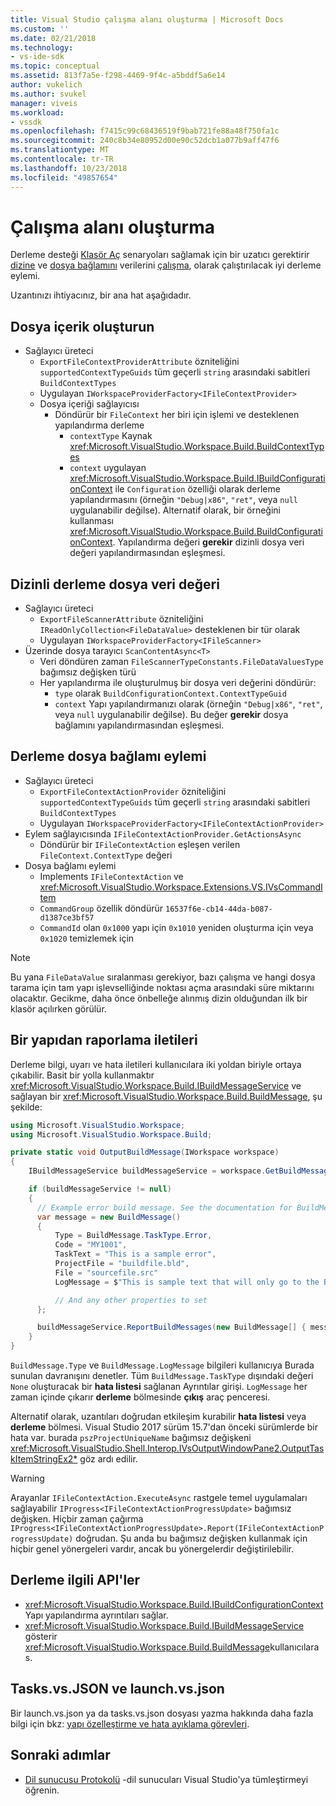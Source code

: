 ```yaml
---
title: Visual Studio çalışma alanı oluşturma | Microsoft Docs
ms.custom: ''
ms.date: 02/21/2018
ms.technology:
- vs-ide-sdk
ms.topic: conceptual
ms.assetid: 813f7a5e-f298-4469-9f4c-a5bddf5a6e14
author: vukelich
ms.author: svukel
manager: viveis
ms.workload:
- vssdk
ms.openlocfilehash: f7415c99c68436519f9bab721fe88a48f750fa1c
ms.sourcegitcommit: 240c8b34e80952d00e90c52dcb1a077b9aff47f6
ms.translationtype: MT
ms.contentlocale: tr-TR
ms.lasthandoff: 10/23/2018
ms.locfileid: "49857654"
---
```

# <a name="workspace-build"></a>Çalışma alanı oluşturma

Derleme desteği [Klasör Aç](../ide/develop-code-in-visual-studio-without-projects-or-solutions.md) senaryoları sağlamak için bir uzatıcı gerektirir [dizine](workspace-indexing.md) ve [dosya bağlamını](workspace-file-contexts.md) verilerini [çalışma](workspaces.md), olarak çalıştırılacak iyi derleme eylemi.

Uzantınızı ihtiyacınız, bir ana hat aşağıdadır.

## <a name="build-file-context"></a>Dosya içerik oluşturun

- Sağlayıcı üreteci
  - `ExportFileContextProviderAttribute` özniteliğini `supportedContextTypeGuids` tüm geçerli `string` arasındaki sabitleri `BuildContextTypes`
  - Uygulayan `IWorkspaceProviderFactory<IFileContextProvider>`
  - Dosya içeriği sağlayıcısı
    - Döndürür bir `FileContext` her biri için işlemi ve desteklenen yapılandırma derleme
      - `contextType` Kaynak <xref:Microsoft.VisualStudio.Workspace.Build.BuildContextTypes>
      - `context` uygulayan <xref:Microsoft.VisualStudio.Workspace.Build.IBuildConfigurationContext> ile `Configuration` özelliği olarak derleme yapılandırmasını (örneğin `"Debug|x86"`, `"ret"`, veya `null` uygulanabilir değilse). Alternatif olarak, bir örneğini kullanması <xref:Microsoft.VisualStudio.Workspace.Build.BuildConfigurationContext>. Yapılandırma değeri **gerekir** dizinli dosya veri değeri yapılandırmasından eşleşmesi.

## <a name="indexed-build-file-data-value"></a>Dizinli derleme dosya veri değeri

- Sağlayıcı üreteci
  - `ExportFileScannerAttribute` özniteliğini `IReadOnlyCollection<FileDataValue>` desteklenen bir tür olarak
  - Uygulayan `IWorkspaceProviderFactory<IFileScanner>`
- Üzerinde dosya tarayıcı `ScanContentAsync<T>`
  - Veri döndüren zaman `FileScannerTypeConstants.FileDataValuesType` bağımsız değişken türü
  - Her yapılandırma ile oluşturulmuş bir dosya veri değerini döndürür:
    - `type` olarak `BuildConfigurationContext.ContextTypeGuid`
    - `context` Yapı yapılandırmanızı olarak (örneğin `"Debug|x86"`, `"ret"`, veya `null` uygulanabilir değilse). Bu değer **gerekir** dosya bağlamını yapılandırmasından eşleşmesi.

## <a name="build-file-context-action"></a>Derleme dosya bağlamı eylemi

- Sağlayıcı üreteci
  - `ExportFileContextActionProvider` özniteliğini `supportedContextTypeGuids` tüm geçerli `string` arasındaki sabitleri `BuildContextTypes`
  - Uygulayan `IWorkspaceProviderFactory<IFileContextActionProvider>`
- Eylem sağlayıcısında `IFileContextActionProvider.GetActionsAsync`
  - Döndürür bir `IFileContextAction` eşleşen verilen `FileContext.ContextType` değeri
- Dosya bağlamı eylemi
  - Implements `IFileContextAction` ve <xref:Microsoft.VisualStudio.Workspace.Extensions.VS.IVsCommandItem>
  - `CommandGroup` özellik döndürür `16537f6e-cb14-44da-b087-d1387ce3bf57`
  - `CommandId` olan `0x1000` yapı için `0x1010` yeniden oluşturma için veya `0x1020` temizlemek için

>[!NOTE]
>Bu yana `FileDataValue` sıralanması gerekiyor, bazı çalışma ve hangi dosya tarama için tam yapı işlevselliğinde noktası açma arasındaki süre miktarını olacaktır. Gecikme, daha önce önbelleğe alınmış dizin olduğundan ilk bir klasör açılırken görülür.

## <a name="reporting-messages-from-a-build"></a>Bir yapıdan raporlama iletileri

Derleme bilgi, uyarı ve hata iletileri kullanıcılara iki yoldan biriyle ortaya çıkabilir. Basit bir yolla kullanmaktır <xref:Microsoft.VisualStudio.Workspace.Build.IBuildMessageService> ve sağlayan bir <xref:Microsoft.VisualStudio.Workspace.Build.BuildMessage>, şu şekilde:

```csharp
using Microsoft.VisualStudio.Workspace;
using Microsoft.VisualStudio.Workspace.Build;

private static void OutputBuildMessage(IWorkspace workspace)
{
    IBuildMessageService buildMessageService = workspace.GetBuildMessageService();

    if (buildMessageService != null)
    {
      // Example error build message. See the documentation for BuildMessage for more information.
      var message = new BuildMessage()
      {
          Type = BuildMessage.TaskType.Error,
          Code = "MY1001",
          TaskText = "This is a sample error",
          ProjectFile = "buildfile.bld",
          File = "sourcefile.src"
          LogMessage = $"This is sample text that will only go to the Build output window pane.\n"

          // And any other properties to set
      };

      buildMessageService.ReportBuildMessages(new BuildMessage[] { message });
    }
}
```

`BuildMessage.Type` ve `BuildMessage.LogMessage` bilgileri kullanıcıya Burada sunulan davranışını denetler. Tüm `BuildMessage.TaskType` dışındaki değeri `None` oluşturacak bir **hata listesi** sağlanan Ayrıntılar girişi. `LogMessage` her zaman içinde çıkarır **derleme** bölmesinde **çıkış** araç penceresi.

Alternatif olarak, uzantıları doğrudan etkileşim kurabilir **hata listesi** veya **derleme** bölmesi. Visual Studio 2017 sürüm 15.7'dan önceki sürümlerde bir hata var. burada `pszProjectUniqueName` bağımsız değişkeni <xref:Microsoft.VisualStudio.Shell.Interop.IVsOutputWindowPane2.OutputTaskItemStringEx2*> göz ardı edilir.

>[!WARNING]
>Arayanlar `IFileContextAction.ExecuteAsync` rastgele temel uygulamaları sağlayabilir `IProgress<IFileContextActionProgressUpdate>` bağımsız değişken. Hiçbir zaman çağırma `IProgress<IFileContextActionProgressUpdate>.Report(IFileContextActionProgressUpdate)` doğrudan. Şu anda bu bağımsız değişken kullanmak için hiçbir genel yönergeleri vardır, ancak bu yönergelerdir değiştirilebilir.

## <a name="build-related-apis"></a>Derleme ilgili API'ler

- <xref:Microsoft.VisualStudio.Workspace.Build.IBuildConfigurationContext> Yapı yapılandırma ayrıntıları sağlar.
- <xref:Microsoft.VisualStudio.Workspace.Build.IBuildMessageService> gösterir <xref:Microsoft.VisualStudio.Workspace.Build.BuildMessage>kullanıcılara s.

## <a name="tasksvsjson-and-launchvsjson"></a>Tasks.vs.JSON ve launch.vs.json

Bir launch.vs.json ya da tasks.vs.json dosyası yazma hakkında daha fazla bilgi için bkz: [yapı özelleştirme ve hata ayıklama görevleri](../ide/customize-build-and-debug-tasks-in-visual-studio.md).

## <a name="next-steps"></a>Sonraki adımlar

* [Dil sunucusu Protokolü](language-server-protocol.md) -dil sunucuları Visual Studio'ya tümleştirmeyi öğrenin.